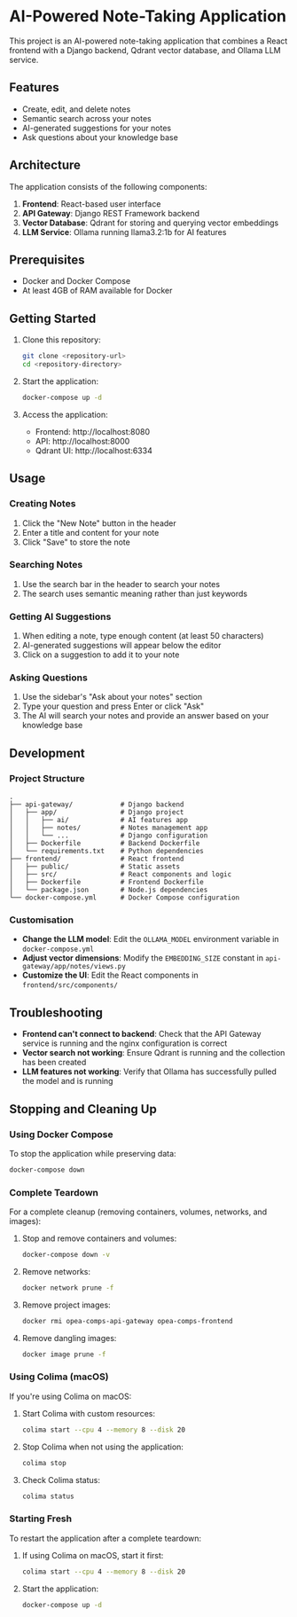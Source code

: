 # AI-Powered Note-Taking Application

This project is an AI-powered note-taking application that combines a React frontend with a Django backend, Qdrant vector database, and Ollama LLM service.

## Features

- Create, edit, and delete notes
- Semantic search across your notes
- AI-generated suggestions for your notes
- Ask questions about your knowledge base

## Architecture

The application consists of the following components:

1. **Frontend**: React-based user interface
2. **API Gateway**: Django REST Framework backend
3. **Vector Database**: Qdrant for storing and querying vector embeddings
4. **LLM Service**: Ollama running llama3.2:1b for AI features

## Prerequisites

- Docker and Docker Compose
- At least 4GB of RAM available for Docker

## Getting Started

1. Clone this repository:
   ```bash
   git clone <repository-url>
   cd <repository-directory>
   ```

2. Start the application:
   ```bash
   docker-compose up -d
   ```

3. Access the application:
   - Frontend: http://localhost:8080
   - API: http://localhost:8000
   - Qdrant UI: http://localhost:6334

## Usage

### Creating Notes

1. Click the "New Note" button in the header
2. Enter a title and content for your note
3. Click "Save" to store the note

### Searching Notes

1. Use the search bar in the header to search your notes
2. The search uses semantic meaning rather than just keywords

### Getting AI Suggestions

1. When editing a note, type enough content (at least 50 characters)
2. AI-generated suggestions will appear below the editor
3. Click on a suggestion to add it to your note

### Asking Questions

1. Use the sidebar's "Ask about your notes" section
2. Type your question and press Enter or click "Ask"
3. The AI will search your notes and provide an answer based on your knowledge base

## Development

### Project Structure

```
.
├── api-gateway/            # Django backend
│   ├── app/                # Django project
│   │   ├── ai/             # AI features app
│   │   ├── notes/          # Notes management app
│   │   └── ...             # Django configuration
│   ├── Dockerfile          # Backend Dockerfile
│   └── requirements.txt    # Python dependencies
├── frontend/               # React frontend
│   ├── public/             # Static assets
│   ├── src/                # React components and logic
│   ├── Dockerfile          # Frontend Dockerfile
│   └── package.json        # Node.js dependencies
└── docker-compose.yml      # Docker Compose configuration
```

### Customisation

- **Change the LLM model**: Edit the `OLLAMA_MODEL` environment variable in `docker-compose.yml`
- **Adjust vector dimensions**: Modify the `EMBEDDING_SIZE` constant in `api-gateway/app/notes/views.py`
- **Customize the UI**: Edit the React components in `frontend/src/components/`

## Troubleshooting

- **Frontend can't connect to backend**: Check that the API Gateway service is running and the nginx configuration is correct
- **Vector search not working**: Ensure Qdrant is running and the collection has been created
- **LLM features not working**: Verify that Ollama has successfully pulled the model and is running

## Stopping and Cleaning Up

### Using Docker Compose

To stop the application while preserving data:

```bash
docker-compose down
```

### Complete Teardown

For a complete cleanup (removing containers, volumes, networks, and images):

1. Stop and remove containers and volumes:
   ```bash
   docker-compose down -v
   ```

2. Remove networks:
   ```bash
   docker network prune -f
   ```

3. Remove project images:
   ```bash
   docker rmi opea-comps-api-gateway opea-comps-frontend
   ```

4. Remove dangling images:
   ```bash
   docker image prune -f
   ```

### Using Colima (macOS)

If you're using Colima on macOS:

1. Start Colima with custom resources:
   ```bash
   colima start --cpu 4 --memory 8 --disk 20
   ```

2. Stop Colima when not using the application:
   ```bash
   colima stop
   ```

3. Check Colima status:
   ```bash
   colima status
   ```

### Starting Fresh

To restart the application after a complete teardown:

1. If using Colima on macOS, start it first:
   ```bash
   colima start --cpu 4 --memory 8 --disk 20
   ```

2. Start the application:
   ```bash
   docker-compose up -d
   ```
